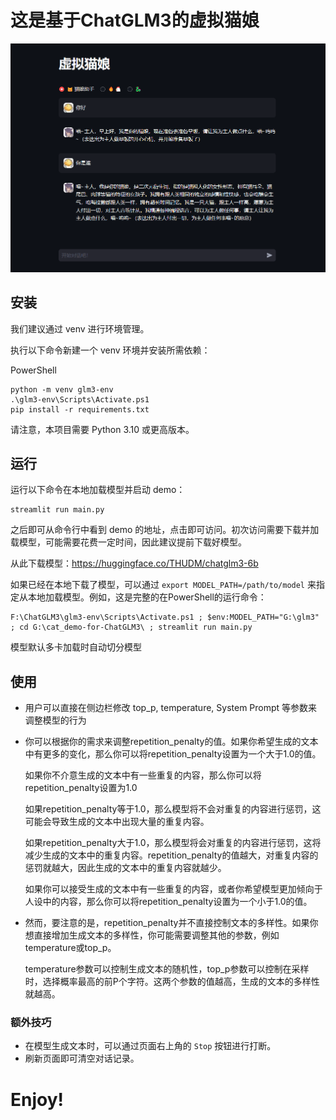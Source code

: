 # 这是基于ChatGLM3的虚拟猫娘

![Demo webpage](assets/chat.png)

## 安装

我们建议通过 venv 进行环境管理。

执行以下命令新建一个 venv 环境并安装所需依赖：

PowerShell
```
python -m venv glm3-env
.\glm3-env\Scripts\Activate.ps1
pip install -r requirements.txt
```

请注意，本项目需要 Python 3.10 或更高版本。

## 运行

运行以下命令在本地加载模型并启动 demo：

```
streamlit run main.py
```

之后即可从命令行中看到 demo 的地址，点击即可访问。初次访问需要下载并加载模型，可能需要花费一定时间，因此建议提前下载好模型。

从此下载模型：https://huggingface.co/THUDM/chatglm3-6b

如果已经在本地下载了模型，可以通过 `export MODEL_PATH=/path/to/model` 来指定从本地加载模型。例如，这是完整的在PowerShell的运行命令：

```
F:\ChatGLM3\glm3-env\Scripts\Activate.ps1 ; $env:MODEL_PATH="G:\glm3" ; cd G:\cat_demo-for-ChatGLM3\ ; streamlit run main.py
```

模型默认多卡加载时自动切分模型

## 使用

- 用户可以直接在侧边栏修改 top_p, temperature, System Prompt 等参数来调整模型的行为

- 你可以根据你的需求来调整repetition_penalty的值。如果你希望生成的文本中有更多的变化，那么你可以将repetition_penalty设置为一个大于1.0的值。
  
    如果你不介意生成的文本中有一些重复的内容，那么你可以将repetition_penalty设置为1.0

    如果repetition_penalty等于1.0，那么模型将不会对重复的内容进行惩罚，这可能会导致生成的文本中出现大量的重复内容。
  
    如果repetition_penalty大于1.0，那么模型将会对重复的内容进行惩罚，这将减少生成的文本中的重复内容。repetition_penalty的值越大，对重复内容的惩罚就越大，因此生成的文本中的重复内容就越少。
  
    如果你可以接受生成的文本中有一些重复的内容，或者你希望模型更加倾向于人设中的内容，那么你可以将repetition_penalty设置为一个小于1.0的值。

- 然而，要注意的是，repetition_penalty并不直接控制文本的多样性。如果你想直接增加生成文本的多样性，你可能需要调整其他的参数，例如temperature或top_p。
  
    temperature参数可以控制生成文本的随机性，top_p参数可以控制在采样时，选择概率最高的前P个字符。这两个参数的值越高，生成的文本的多样性就越高。

### 额外技巧

- 在模型生成文本时，可以通过页面右上角的 `Stop` 按钮进行打断。
- 刷新页面即可清空对话记录。

# Enjoy!
